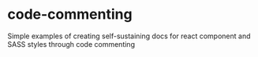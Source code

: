 # code-commenting
Simple examples of creating self-sustaining docs for react component and SASS styles through code commenting
